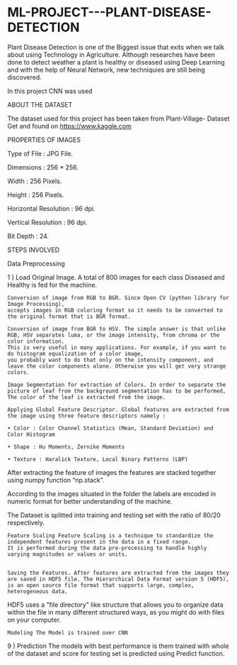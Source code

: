 # ML-PROJECT---PLANT-DISEASE-DETECTION

Plant Disease Detection is one of the Biggest issue that exits when we talk about using Technology in Agriculture.
Although researches have been done to detect weather a plant is healthy or diseased using Deep Learning and with the help of Neural Network, new techniquies are still being discovered.

In this project CNN was used

ABOUT THE DATASET

The dataset used for this project has been taken from Plant-Village- Dataset Get and found on https://www.kaggle.com


PROPERTIES OF IMAGES

Type of File : JPG File.

Dimensions : 256 * 256.

Width : 256 Pixels.

Height : 256 Pixels.

Horizontal Resolution : 96 dpi.

Vertical Resolution : 96 dpi.

Bit Depth : 24.

STEPS INVOLVED

Data Preprocessing

1 ) Load Original Image. A total of 800 images for each class Diseased and Healthy is fed for the machine.

    Conversion of image from RGB to BGR. Since Open CV (python library for Image Processing), 
    accepts images in RGB coloring format so it needs to be converted to the original format that is BGR format.

    Conversion of image from BGR to HSV. The simple answer is that unlike RGB, HSV separates luma, or the image intensity, from chroma or the color information. 
    This is very useful in many applications. For example, if you want to do histogram equalization of a color image, 
    you probably want to do that only on the intensity component, and leave the color components alone. Otherwise you will get very strange colors.

    Image Segmentation for extraction of Colors. In order to separate the picture of leaf from the background segmentation has to be performed, 
    The color of the leaf is extracted from the image.

    Applying Global Feature Descriptor. Global features are extracted from the image using three feature descriptors namely :

    • Color : Color Channel Statistics (Mean, Standard Deviation) and Color Histogram

    • Shape : Hu Moments, Zernike Moments

    • Texture : Haralick Texture, Local Binary Patterns (LBP)

After extracting the feature of images the features are stacked together using numpy function “np.stack”.

According to the images situated in the folder the labels are encoded in numeric format for better understanding of the machine.

The Dataset is splitted into training and testing set with the ratio of 80/20 respectively.

    Feature Scaling Feature Scaling is a technique to standardize the independent features present in the data in a fixed range. 
    It is performed during the data pre-processing to handle highly varying magnitudes or values or units. 
    

    Saving the Features. After features are extracted from the images they are saved in HDF5 file. The Hierarchical Data Format version 5 (HDF5), 
    is an open source file format that supports large, complex, heterogeneous data. 
HDF5 uses a "file directory" like structure that allows you to organize data within the file in many different structured ways, 
as you might do with files on your computer.

    Modeling The Model is trained over CNN

9 ) Prediction The models with best performance is them trained with whole of the dataset and score for testing set is predicted using Predict function.
